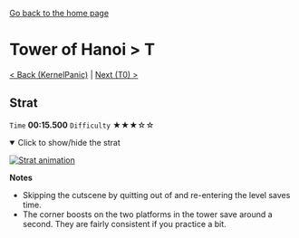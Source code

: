 [Go back to the home page](https://github.com/Doublevil/scbspeedrun)

# Tower of Hanoi > T

[< Back (KernelPanic)](https://github.com/Doublevil/scbspeedrun/blob/main/levels/sl/KernelPanic.md) | [Next (T0) >](https://github.com/Doublevil/scbspeedrun/blob/main/levels/T/T0.md)

## Strat

`Time` **00:15.500** `Difficulty` ★★★☆☆
<details open>
  <summary>Click to show/hide the strat</summary>

  [![Strat animation](https://github.com/Doublevil/scbspeedrun/blob/main/media/levels/T/T_Strat.webp)](https://github.com/Doublevil/scbspeedrun/blob/main/media/levels/T/T_Strat.mp4?raw=true)

  **Notes**
  - Skipping the cutscene by quitting out of and re-entering the level saves time.
  - The corner boosts on the two platforms in the tower save around a second. They are fairly consistent if you practice a bit.
</details>
